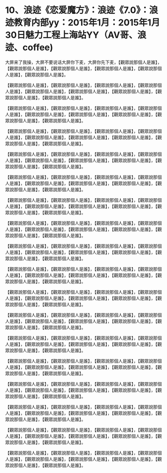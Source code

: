 # 10、浪迹《恋爱魔方》：浪迹《7.0》：浪迹教育内部yy：2015年1月：2015年1月30日魅力工程上海站YY（AV哥、浪迹、coffee)

大屏来了我操，大屏不要说话大屏你下麦，大屏你先下麦，【觀眾說那個人是誰】，【觀眾說那個人是誰】，【觀眾說那個人是誰】，【觀眾說那個人是誰】，【觀眾說那個人是誰】，【觀眾說那個人是誰】。

【觀眾說那個人是誰】，【觀眾說那個人是誰】，【觀眾說那個人是誰】，【觀眾說那個人是誰】，【觀眾說那個人是誰】，【觀眾說那個人是誰】，【觀眾說那個人是誰】，【觀眾說那個人是誰】，【觀眾說那個人是誰】。

【觀眾說那個人是誰】，【觀眾說那個人是誰】，【觀眾說那個人是誰】，【觀眾說那個人是誰】，【觀眾說那個人是誰】，【觀眾說那個人是誰】，【觀眾說那個人是誰】，【觀眾說那個人是誰】，【觀眾說那個人是誰】。

【觀眾說那個人是誰】，【觀眾說那個人是誰】，【觀眾說那個人是誰】，【觀眾說那個人是誰】，【觀眾說那個人是誰】，【觀眾說那個人是誰】，【觀眾說那個人是誰】，【觀眾說那個人是誰】，【觀眾說那個人是誰】。

【觀眾說那個人是誰】，【觀眾說那個人是誰】，【觀眾說那個人是誰】，【觀眾說那個人是誰】，【觀眾說那個人是誰】，【觀眾說那個人是誰】，【觀眾說那個人是誰】，【觀眾說那個人是誰】，【觀眾說那個人是誰】。

【觀眾說那個人是誰】，【觀眾說那個人是誰】，【觀眾說那個人是誰】，【觀眾說那個人是誰】，【觀眾說那個人是誰】，【觀眾說那個人是誰】，【觀眾說那個人是誰】，【觀眾說那個人是誰】，【觀眾說那個人是誰】。

【觀眾說那個人是誰】，【觀眾說那個人是誰】，【觀眾說那個人是誰】，【觀眾說那個人是誰】，【觀眾說那個人是誰】，【觀眾說那個人是誰】，【觀眾說那個人是誰】，【觀眾說那個人是誰】，【觀眾說那個人是誰】。

【觀眾說那個人是誰】，【觀眾說那個人是誰】，【觀眾說那個人是誰】，【觀眾說那個人是誰】，【觀眾說那個人是誰】，【觀眾說那個人是誰】，【觀眾說那個人是誰】，【觀眾說那個人是誰】，【觀眾說那個人是誰】。

【觀眾說那個人是誰】，【觀眾說那個人是誰】，【觀眾說那個人是誰】，【觀眾說那個人是誰】，【觀眾說那個人是誰】，【觀眾說那個人是誰】，【觀眾說那個人是誰】，【觀眾說那個人是誰】，【觀眾說那個人是誰】。

【觀眾說那個人是誰】，【觀眾說那個人是誰】，【觀眾說那個人是誰】，【觀眾說那個人是誰】，【觀眾說那個人是誰】，【觀眾說那個人是誰】，【觀眾說那個人是誰】，【觀眾說那個人是誰】，【觀眾說那個人是誰】。

【觀眾說那個人是誰】，【觀眾說那個人是誰】，【觀眾說那個人是誰】，【觀眾說那個人是誰】，【觀眾說那個人是誰】，【觀眾說那個人是誰】，【觀眾說那個人是誰】，【觀眾說那個人是誰】，【觀眾說那個人是誰】。

【觀眾說那個人是誰】，【觀眾說那個人是誰】，【觀眾說那個人是誰】，【觀眾說那個人是誰】，【觀眾說那個人是誰】，【觀眾說那個人是誰】，【觀眾說那個人是誰】，【觀眾說那個人是誰】，【觀眾說那個人是誰】。

【觀眾說那個人是誰】，【觀眾說那個人是誰】，【觀眾說那個人是誰】，【觀眾說那個人是誰】，【觀眾說那個人是誰】，【觀眾說那個人是誰】，【觀眾說那個人是誰】，【觀眾說那個人是誰】，【觀眾說那個人是誰】。

【觀眾說那個人是誰】，【觀眾說那個人是誰】，【觀眾說那個人是誰】，【觀眾說那個人是誰】，【觀眾說那個人是誰】，【觀眾說那個人是誰】，【觀眾說那個人是誰】，【觀眾說那個人是誰】，【觀眾說那個人是誰】。

【觀眾說那個人是誰】，【觀眾說那個人是誰】，【觀眾說那個人是誰】，【觀眾說那個人是誰】，【觀眾說那個人是誰】，【觀眾說那個人是誰】，【觀眾說那個人是誰】，【觀眾說那個人是誰】，【觀眾說那個人是誰】。

【觀眾說那個人是誰】，【觀眾說那個人是誰】，【觀眾說那個人是誰】，【觀眾說那個人是誰】，【觀眾說那個人是誰】，【觀眾說那個人是誰】，【觀眾說那個人是誰】，【觀眾說那個人是誰】，【觀眾說那個人是誰】。

【觀眾說那個人是誰】，【觀眾說那個人是誰】，【觀眾說那個人是誰】，【觀眾說那個人是誰】，【觀眾說那個人是誰】，【觀眾說那個人是誰】，【觀眾說那個人是誰】，【觀眾說那個人是誰】，【觀眾說那個人是誰】。

【觀眾說那個人是誰】，【觀眾說那個人是誰】，【觀眾說那個人是誰】，【觀眾說那個人是誰】，【觀眾說那個人是誰】，【觀眾說那個人是誰】，【觀眾說那個人是誰】，【觀眾說那個人是誰】，【觀眾說那個人是誰】。

